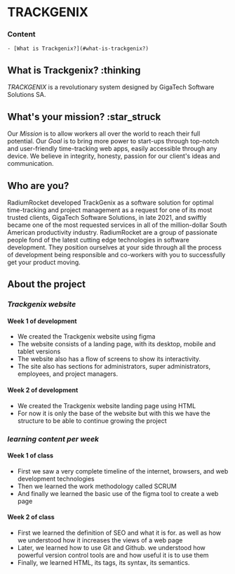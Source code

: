 # TRACKGENIX

### Content

    - [What is Trackgenix?](#what-is-trackgenix?)

## What is Trackgenix? :thinking

*TRACKGENIX* is a revolutionary system designed by GigaTech Software Solutions SA.

## What's your mission? :star_struck

Our *Mission* is to allow workers all over the world to reach their full potential. Our *Goal* is to bring more power to start-ups through top-notch and user-friendly time-tracking web apps, easily accessible through any device. We believe in integrity, honesty, passion for our client's ideas and communication.

## Who are you?

RadiumRocket developed TrackGenix as a software solution for optimal time-tracking and project management as a request for one of its most trusted clients, GigaTech Software Solutions, in late 2021, and swiftly became one of the most requested services in all of the million-dollar South American productivity industry. RadiumRocket are a group of passionate people fond of the latest cutting edge technologies in software development. They position ourselves at your side through all the process of development being responsible and co-workers with you to successfully get your product moving.

## About the project

### *Trackgenix website*

#### Week 1 of development

- We created the Trackgenix website using figma
- The website consists of a landing page, with its desktop, mobile and tablet versions
- The website also has a flow of screens to show its interactivity.
- The site also has sections for administrators, super administrators, employees, and project managers.

#### Week 2 of development

- We created the Trackgenix website landing page using HTML
- For now it is only the base of the website but with this we have the structure to be able to continue growing the project

### *learning content per week*

#### Week 1 of class

- First we saw a very complete timeline of the internet, browsers, and web development technologies
- Then we learned the work methodology called SCRUM
- And finally we learned the basic use of the figma tool to create a web page

#### Week 2 of class

- First we learned the definition of SEO and what it is for. as well as how we understood how it increases the views of a web page
- Later, we learned how to use Git and Github. we understood how powerful version control tools are and how useful it is to use them
- Finally, we learned HTML, its tags, its syntax, its semantics.
